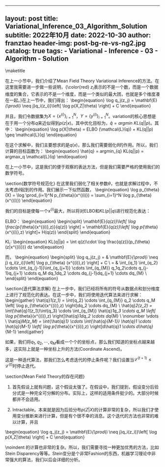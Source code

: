 
---
layout:     post
title:      Variational_Inference_03_Algorithm_Solution
subtitle:   2022年10月
date:       2022-10-30
author:     franztao
header-img: post-bg-re-vs-ng2.jpg
catalog: true
tags:
    - Variational
    - Inference
    - 03
    - Algorithm
    - Solution
---
            

\maketitle

在上一小节中，我们介绍了Mean Field Theory Variational Inference的方法。在这里我需要进一步做一些说明，{\color{red} $z_i$表示的不是一个数，而是一个数据维度的集合，它表示的不是一个维度，而是一个类似的最大团，也就是多个维度凑在一起。}在上一节中，我们得出：
\begin{equation}
    \log q_j(z_j) = \mathbf{E}_{\prod_{i \neq j}q_i(z_i)}\left[ \log p(X,Z|\theta) \right] + C
\end{equation}

并且，我们令数据集为$X = \{ x^{(i)} \}_{i=1}^N$，$Y = \{ y^{(i)} \}_{i=1}^N$。variation的核心思想是在于用一个分布$q$来近似得到$p(z|x)$。其中优化目标为，$\hat{q} = argmin\ KL(q||p)$。其中：
\begin{equation}
    \log p(X|\theta) = ELBO (\mathcal{L}(q)) + KL(q||p) \geq  \mathcal{L}(q)
\end{equation}

在这个求解中，我们主要想求的是$q(x)$，那么我们需要弱化$\theta$的作用。所以，我们计算的目标函数为：
\begin{equation}
    \hat{q} = argmin_{q} KL(q||p) = argmax_q \mathcal{L}(q)
\end{equation}

在上一小节中，这是我们的便于观察的表达方法，但是我们需要严格的使用我们的数学符号。

\section{数学符号规范化}
在这里我们弱化了相关参数$\theta$，也就是求解过程中，不太考虑$\theta$起到的作用。我们展示一下似然函数，
\begin{equation}
    \log p_{\theta}(X) = \log \prod_{i=1}^N p_{\theta}(x^{(i)}) = \sum_{i=1}^N \log p_{\theta}(x^{(i)})
\end{equation}

我们的目标是使每一个$x^{(i)}$最大，所以将对ELBO和$KL(p||q)$进行规范化表达：

ELBO：
\begin{equation}
    \begin{split}
        \mathbf{E}_{q(z)}\left[ \log \frac{p_{\theta}(x^{(i)},z)}{q(z)} \right] = \mathbf{E}_{q(z)}\left[ \log p_{\theta}(x^{(i)},z) \right]+ H(q(z))
    \end{split}
\end{equation}

KL:
\begin{equation}
    KL(q||p) = \int q(z)\cdot \log \frac{q(z)}{p_{\theta}(z|x^{(i)})} dz
\end{equation}

而，
\begin{equation}
    \begin{split}
        \log q_j(z_j) 
        = & \mathbf{E}_{\prod_{i \neq j} q_i(z_i)}\left[ \log p_{\theta} (x^{(i)},z) \right] + C \\
        = & \int_{q_1} \int_{q_2} \cdots \int_{q_{j-1}}\int_{q_{j+1}} \cdots \int_{q_{M}} q_1q_2\cdots q_{j-1}q_{j+1} \cdots q_M dq_1dq_2 \cdots dq_{j-1}dq_{j+1} \cdots dq_{M}  \\
    \end{split}
\end{equation}

\section{迭代算法求解}
在上一步中，我们已经将所有的符号从数据点和划分维度上进行了规范化的表达。在这一步中，我们将使用迭代算法来进行求解：
\begin{gather}
    \hat{q}_1(z_1) = \int_{q_2} \cdots \int_{q_{M}} q_2 \cdots q_M \left[ \log p_{\theta}(x^{(i)},z) \right]dq_2 \cdots dq_{M}  \\
    \hat{q}_2(z_2) = \int_{\hat{q}_1(z_1)}\int_{q_3} \cdots \int_{q_{M}} \hat{q}_1q_3 \cdots q_M \left[ \log p_{\theta}(x^{(i)},z) \right]\hat{q}_1dq_2 \cdots dq_{M}  \\
    \nonumber \vdots \\
    \hat{q}_M(z_M) = \int_{\hat{q}_1} \cdots \int_{\hat{q}_{M-1}} \hat{q}_1 \cdots \hat{q}_{M-1} \left[ \log p_{\theta}(x^{(i)},z) \right]d\hat{q}_1 \cdots d\hat{q}_{M-1}
\end{gather}

如果，我们将${q}_1,{q}_2,\cdots,{q}_M$看成一个个的坐标点，那么我们知道的坐标点越来越多，这实际上就是一种坐标上升的方法(Coordinate Ascend)。

这是一种迭代算法，那我们怎么考虑迭代的停止条件呢？我们设置当$\mathcal{L}^{(t+1)} \leq \mathcal{L}^{(t)}$时停止迭代。

\section{Mean Field Theory的存在问题}
1. 首先假设上就有问题，这个假设太强了。在假设中，我们提到，假设变分后验分式是一种完全可分解的分布。实际上，这样的适用条件挺少的。大部分时候都并不会适用。

2. Intractable。本来就是因为后验分布$p(Z|X)$的计算非常的复杂，所以我们才使用变分推断来进行计算，但是有个很不幸的消息。这个迭代的方法也非常的难以计算，并且

\begin{equation}
    \log q_j(z_j) = \mathbf{E}_{\prod_{i \neq j}q_i(z_i)}\left[ \log p(X,Z|\theta) \right] + C
\end{equation}

\noindent 的计算也非常的复杂。所以，我们需要寻找一种更加优秀的方法，比如Stein Disparency等等。Stein变分是个非常Fashion的东西，机器学习理论中非常强大的算法，我们以后会详细的分析。





















































